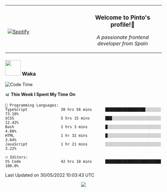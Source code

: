<table width="100%" align="center"> 
  <tr>
  <td width="50%">
      
&nbsp; <br> [![Spotify](https://novatorem-zeta-rust.vercel.app/api/spotify)](https://open.spotify.com/user/novatorem-zeta-rust)

  </td>
  <td width="50%">
    <h3 align="center">Welcome to Pinto's profile!👋</h3>
    <p align="center"><em>A passionate frontend developer from Spain</em></p>
  </td>
  </table>

### <img src="https://media.giphy.com/media/VgCDAzcKvsR6OM0uWg/giphy.gif" width="50"> Waka

  <!--START_SECTION:waka-->
![Code Time](http://img.shields.io/badge/Code%20Time-449%20hrs%2033%20mins-blue)

📊 **This Week I Spent My Time On** 

```text
💬 Programming Languages: 
TypeScript               30 hrs 56 mins      ██████████████████░░░░░░░   73.16% 
SCSS                     5 hrs 15 mins       ███░░░░░░░░░░░░░░░░░░░░░░   12.42% 
Bash                     2 hrs 3 mins        █░░░░░░░░░░░░░░░░░░░░░░░░   4.88% 
HTML                     1 hr 32 mins        █░░░░░░░░░░░░░░░░░░░░░░░░   3.64% 
JavaScript               1 hr 21 mins        ░░░░░░░░░░░░░░░░░░░░░░░░░   3.22%

🔥 Editors: 
VS Code                  42 hrs 18 mins      █████████████████████████   100.0%

```


 Last Updated on 30/05/2022 10:03:43 UTC
<!--END_SECTION:waka-->

<div align="center">
<img src="https://github-readme-stats-gilt-tau.vercel.app/api/top-langs/?username=pinto-hub&layout=compact&theme=dracula" />
</div>
